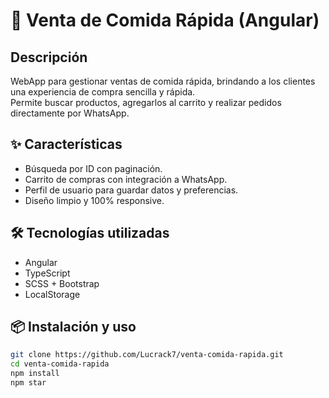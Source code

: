 
# 🍔 Venta de Comida Rápida (Angular)

## Descripción
WebApp para gestionar ventas de comida rápida, brindando a los clientes una experiencia de compra sencilla y rápida.  
Permite buscar productos, agregarlos al carrito y realizar pedidos directamente por WhatsApp.

## ✨ Características
- Búsqueda por ID con paginación.  
- Carrito de compras con integración a WhatsApp.  
- Perfil de usuario para guardar datos y preferencias.  
- Diseño limpio y 100% responsive.  

## 🛠️ Tecnologías utilizadas
- Angular  
- TypeScript  
- SCSS + Bootstrap  
- LocalStorage  

## 📦 Instalación y uso
```bash
git clone https://github.com/Lucrack7/venta-comida-rapida.git
cd venta-comida-rapida
npm install
npm star
